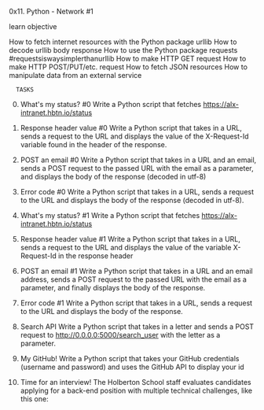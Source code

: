 0x11. Python - Network #1

learn objective 

How to fetch internet resources with the Python package urllib
How to decode urllib body response
How to use the Python package requests #requestsiswaysimplerthanurllib
How to make HTTP GET request
How to make HTTP POST/PUT/etc. request
How to fetch JSON resources
How to manipulate data from an external service

      TASKS
0. What's my status? #0
Write a Python script that fetches https://alx-intranet.hbtn.io/status

1. Response header value #0
Write a Python script that takes in a URL, sends a request to the URL and displays the value of the X-Request-Id variable found in the header of the response.

2. POST an email #0
Write a Python script that takes in a URL and an email, sends a POST request to the passed URL with the email as a parameter, and displays the body of the response (decoded in utf-8)

3. Error code #0
Write a Python script that takes in a URL, sends a request to the URL and displays the body of the response (decoded in utf-8).

4. What's my status? #1
Write a Python script that fetches https://alx-intranet.hbtn.io/status

5. Response header value #1
Write a Python script that takes in a URL, sends a request to the URL and displays the value of the variable X-Request-Id in the response header

6. POST an email #1
Write a Python script that takes in a URL and an email address, sends a POST request to the passed URL with the email as a parameter, and finally displays the body of the response.

7. Error code #1
Write a Python script that takes in a URL, sends a request to the URL and displays the body of the response.

8. Search API
Write a Python script that takes in a letter and sends a POST request to http://0.0.0.0:5000/search_user with the letter as a parameter.

9. My GitHub!
Write a Python script that takes your GitHub credentials (username and password) and uses the GitHub API to display your id

10. Time for an interview!
The Holberton School staff evaluates candidates applying for a back-end position with multiple technical challenges, like this one:
